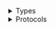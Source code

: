 <details>
<summary>Types</summary>

  - [WorkSpacesClient](/aws-sdk-swift/reference/0.x/AWSWorkSpaces/WorkSpacesClient)
  - [WorkSpacesClient.WorkSpacesClientConfiguration](/aws-sdk-swift/reference/0.x/AWSWorkSpaces/WorkSpacesClient.WorkSpacesClientConfiguration)
  - [WorkSpacesClientLogHandlerFactory](/aws-sdk-swift/reference/0.x/AWSWorkSpaces/WorkSpacesClientLogHandlerFactory)
  - [WorkSpacesClientTypes](/aws-sdk-swift/reference/0.x/AWSWorkSpaces/WorkSpacesClientTypes)

</details>

<details>
<summary>Protocols</summary>

  - [WorkSpacesClientProtocol](/aws-sdk-swift/reference/0.x/AWSWorkSpaces/WorkSpacesClientProtocol)

</details>
